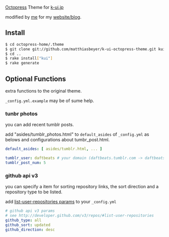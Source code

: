 [Octopress](http://octopress.org/) Theme for [k-ui.jp](http://k-ui.jp/)

modified by [me] for my [website/blog].

Install
----------------------------------------------------------------

```sh
$ cd octopress-home/.theme
$ git clone git://github.com/matthiasbeyer/k-ui-octopress-theme.git kui
$ cd ..
$ rake install["kui"]
$ rake generate
```

Optional Functions
----------------------------------------------------------------

extra functions to the original theme.

`_config.yml.example` may be of sume help.

### tunbr photos

you can add recent tumblr posts.

add "asides/tumblr_photos.html" to `default_asides` of `_config.yml` as belows 
and configurations about tumbr_post.html.

```yml
default_asides: [ asides/tumblr.html, ... ]
```

```yml
tumblr_user: daftbeats # your domain (daftbeats.tumblr.com -> daftbeats)
tumblr_post_num: 5
```

### github api v3

you can specify a item for sorting repository links, the sort direction and
a repository type to be listed.

add [list-user-repositories params](http://developer.github.com/v3/repos/#list-user-repositories)
to your `_config.yml`

```yml
# github api v3 params
# see http://developer.github.com/v3/repos/#list-user-repositories
github_type: all
github_sort: updated
github_direction: desc
```


[me]: github.com/matthiasbeyer
[website/blog]: http://beyermatthias.de

